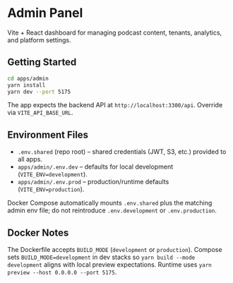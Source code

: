 # Admin Panel

Vite + React dashboard for managing podcast content, tenants, analytics, and platform settings.

## Getting Started

```bash
cd apps/admin
yarn install
yarn dev --port 5175
```

The app expects the backend API at `http://localhost:3300/api`. Override via `VITE_API_BASE_URL`.

## Environment Files

- `.env.shared` (repo root) – shared credentials (JWT, S3, etc.) provided to all apps.
- `apps/admin/.env.dev` – defaults for local development (`VITE_ENV=development`).
- `apps/admin/.env.prod` – production/runtime defaults (`VITE_ENV=production`).

Docker Compose automatically mounts `.env.shared` plus the matching admin env file; do not reintroduce `.env.development` or `.env.production`.

## Docker Notes

The Dockerfile accepts `BUILD_MODE` (`development` or `production`). Compose sets `BUILD_MODE=development` in dev stacks so `yarn build --mode development` aligns with local preview expectations. Runtime uses `yarn preview --host 0.0.0.0 --port 5175`.
